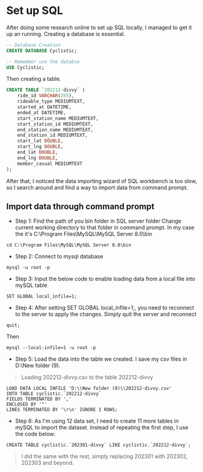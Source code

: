 # Set up SQL

After doing some research online to set up SQL locally, I managed to get it up an running. Creating a database is essential.

```sql
-- Database Creation 
CREATE DATABASE Cyclistic;

-- Remember use the databse
USE Cyclistic;
```

Then creating a table.

```sql
CREATE TABLE `202212-divvy` (
	ride_id VARCHAR(255),
	rideable_type MEDIUMTEXT,
	started_at DATETIME,
	ended_at DATETIME,
	start_station_name MEDIUMTEXT,
	start_station_id MEDIUMTEXT,
	end_station_name MEDIUMTEXT,
	end_station_id MEDIUMTEXT,
	start_lat DOUBLE,
	start_lng DOUBLE,
	end_lat DOUBLE,
	end_lng DOUBLE,
	member_casual MEDIUMTEXT
);
```

After that, I noticed the data importing wizard of SQL workbench is too slow, so I search around and find a way to import data from command prompt. 

## Import data through command prompt

* Step 1: Find the path of you bin folder in SQL server folder
Change current working directory to that folder in command prompt. In my case the it's C:\Program Files\MySQL\MySQL Server 8.0\bin

```shell
cd C:\Program Files\MySQL\MySQL Server 8.0\bin
```

* Step 2: Connect to mysql database

```shell
mysql -u root -p
```

* Step 3: Input the below code to enable loading data from a local file into mySQL table
```shell
SET GLOBAL local_infile=1;
```

* Step 4: After setting SET GLOBAL local_infile=1;, you need to reconnect to the server to apply the changes. Simply quit the server and reconnect
```shell
quit;
```
Then 
```shell
mysql --local-infile=1 -u root -p
```

* Step 5: Load the data into the table we created. I save my csv files in D:\New folder (9).
> Loading 202212-divvy.csv to the table 202212-divvy

```shell
LOAD DATA LOCAL INFILE 'D:\\New folder (9)\\202212-divvy.csv' 
INTO TABLE cyclistic.`202212-divvy` 
FIELDS TERMINATED BY ',' 
ENCLOSED BY '"' 
LINES TERMINATED BY '\r\n' IGNORE 1 ROWS;
```

* Step 6: As I'm using 12 data set, I need to create 11 more tables in mySQL to import the dataset. Instead of repeating the first step, I use the code below:

```sql1
CREATE TABLE cyclistic.`202301-divvy` LIKE cyclistic.`202212-divvy`;
```
> I did the same with the rest, simply replacing 202301 with 202302, 202303 and beyond.




